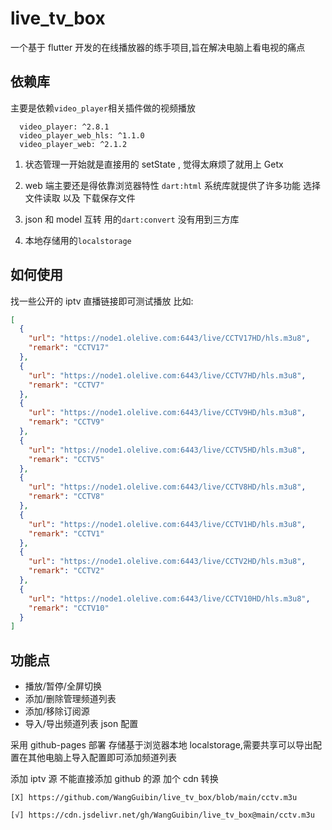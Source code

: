 # live_tv_box

一个基于 flutter 开发的在线播放器的练手项目,旨在解决电脑上看电视的痛点

## 依赖库

主要是依赖`video_player`相关插件做的视频播放

```
  video_player: ^2.8.1
  video_player_web_hls: ^1.1.0
  video_player_web: ^2.1.2
```

1. 状态管理一开始就是直接用的 setState , 觉得太麻烦了就用上 Getx

2. web 端主要还是得依靠浏览器特性 `dart:html` 系统库就提供了许多功能 选择文件读取 以及 下载保存文件

3. json 和 model 互转 用的`dart:convert` 没有用到三方库

4. 本地存储用的`localstorage`

## 如何使用

找一些公开的 iptv 直播链接即可测试播放
比如:

```json
[
  {
    "url": "https://node1.olelive.com:6443/live/CCTV17HD/hls.m3u8",
    "remark": "CCTV17"
  },
  {
    "url": "https://node1.olelive.com:6443/live/CCTV7HD/hls.m3u8",
    "remark": "CCTV7"
  },
  {
    "url": "https://node1.olelive.com:6443/live/CCTV9HD/hls.m3u8",
    "remark": "CCTV9"
  },
  {
    "url": "https://node1.olelive.com:6443/live/CCTV5HD/hls.m3u8",
    "remark": "CCTV5"
  },
  {
    "url": "https://node1.olelive.com:6443/live/CCTV8HD/hls.m3u8",
    "remark": "CCTV8"
  },
  {
    "url": "https://node1.olelive.com:6443/live/CCTV1HD/hls.m3u8",
    "remark": "CCTV1"
  },
  {
    "url": "https://node1.olelive.com:6443/live/CCTV2HD/hls.m3u8",
    "remark": "CCTV2"
  },
  {
    "url": "https://node1.olelive.com:6443/live/CCTV10HD/hls.m3u8",
    "remark": "CCTV10"
  }
]
```

## 功能点

- 播放/暂停/全屏切换
- 添加/删除管理频道列表
- 添加/移除订阅源
- 导入/导出频道列表 json 配置

采用 github-pages 部署
存储基于浏览器本地 localstorage,需要共享可以导出配置在其他电脑上导入配置即可添加频道列表

添加 iptv 源 不能直接添加 github 的源 加个 cdn 转换

```
[X] https://github.com/WangGuibin/live_tv_box/blob/main/cctv.m3u

[√] https://cdn.jsdelivr.net/gh/WangGuibin/live_tv_box@main/cctv.m3u

```
